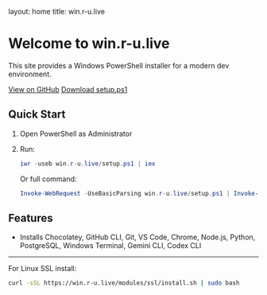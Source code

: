 layout: home
title: win.r-u.live
<link rel="stylesheet" href="/assets/css/mobile.css">

<div class="container">



# Welcome to win.r-u.live

This site provides a Windows PowerShell installer for a modern dev environment.

<a class="button" href="https://github.com/anshulyadav32/win.r-u.live">View on GitHub</a>
<a class="button" href="https://raw.githubusercontent.com/anshulyadav32/win.r-u.live/master/setup.ps1">Download setup.ps1</a>

## Quick Start

1. Open PowerShell as Administrator
2. Run:
   ```powershell
   iwr -useb win.r-u.live/setup.ps1 | iex
   ```
   
   Or full command:
   ```powershell
   Invoke-WebRequest -UseBasicParsing win.r-u.live/setup.ps1 | Invoke-Expression
   ```

## Features
- Installs Chocolatey, GitHub CLI, Git, VS Code, Chrome, Node.js, Python, PostgreSQL, Windows Terminal, Gemini CLI, Codex CLI

---

For Linux SSL install:
```sh
curl -sSL https://win.r-u.live/modules/ssl/install.sh | sudo bash
```

</div>
